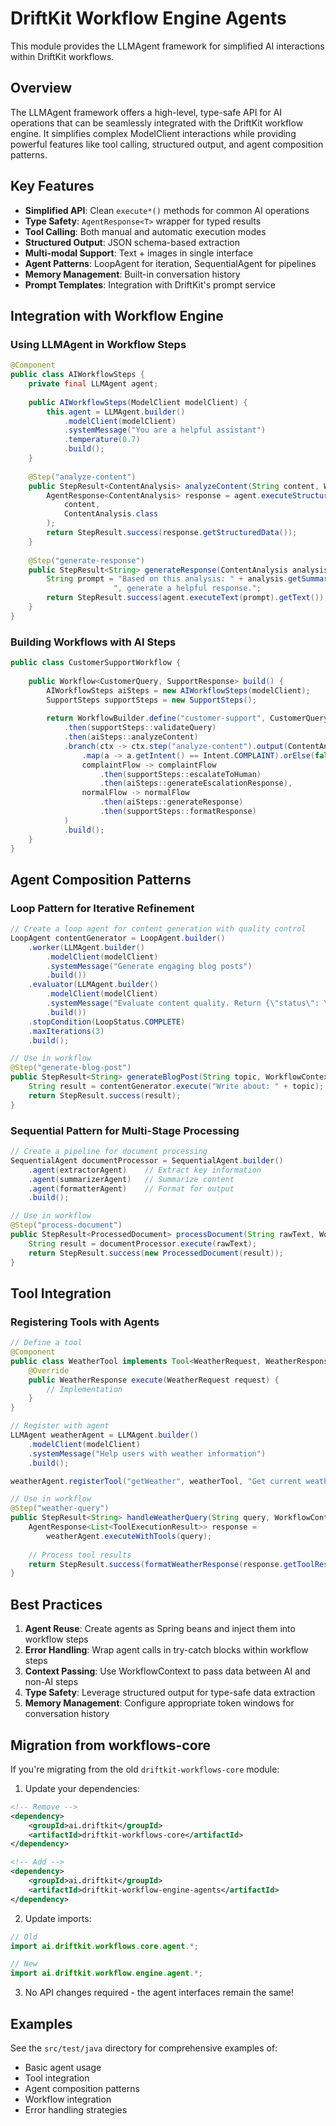# DriftKit Workflow Engine Agents

This module provides the LLMAgent framework for simplified AI interactions within DriftKit workflows.

## Overview

The LLMAgent framework offers a high-level, type-safe API for AI operations that can be seamlessly integrated with the DriftKit workflow engine. It simplifies complex ModelClient interactions while providing powerful features like tool calling, structured output, and agent composition patterns.

## Key Features

- **Simplified API**: Clean `execute*()` methods for common AI operations
- **Type Safety**: `AgentResponse<T>` wrapper for typed results
- **Tool Calling**: Both manual and automatic execution modes
- **Structured Output**: JSON schema-based extraction
- **Multi-modal Support**: Text + images in single interface
- **Agent Patterns**: LoopAgent for iteration, SequentialAgent for pipelines
- **Memory Management**: Built-in conversation history
- **Prompt Templates**: Integration with DriftKit's prompt service

## Integration with Workflow Engine

### Using LLMAgent in Workflow Steps

```java
@Component
public class AIWorkflowSteps {
    private final LLMAgent agent;
    
    public AIWorkflowSteps(ModelClient modelClient) {
        this.agent = LLMAgent.builder()
            .modelClient(modelClient)
            .systemMessage("You are a helpful assistant")
            .temperature(0.7)
            .build();
    }
    
    @Step("analyze-content")
    public StepResult<ContentAnalysis> analyzeContent(String content, WorkflowContext ctx) {
        AgentResponse<ContentAnalysis> response = agent.executeStructured(
            content, 
            ContentAnalysis.class
        );
        return StepResult.success(response.getStructuredData());
    }
    
    @Step("generate-response")
    public StepResult<String> generateResponse(ContentAnalysis analysis, WorkflowContext ctx) {
        String prompt = "Based on this analysis: " + analysis.getSummary() + 
                       ", generate a helpful response.";
        return StepResult.success(agent.executeText(prompt).getText());
    }
}
```

### Building Workflows with AI Steps

```java
public class CustomerSupportWorkflow {
    
    public Workflow<CustomerQuery, SupportResponse> build() {
        AIWorkflowSteps aiSteps = new AIWorkflowSteps(modelClient);
        SupportSteps supportSteps = new SupportSteps();
        
        return WorkflowBuilder.define("customer-support", CustomerQuery.class, SupportResponse.class)
            .then(supportSteps::validateQuery)
            .then(aiSteps::analyzeContent)
            .branch(ctx -> ctx.step("analyze-content").output(ContentAnalysis.class)
                .map(a -> a.getIntent() == Intent.COMPLAINT).orElse(false),
                complaintFlow -> complaintFlow
                    .then(supportSteps::escalateToHuman)
                    .then(aiSteps::generateEscalationResponse),
                normalFlow -> normalFlow
                    .then(aiSteps::generateResponse)
                    .then(supportSteps::formatResponse)
            )
            .build();
    }
}
```

## Agent Composition Patterns

### Loop Pattern for Iterative Refinement

```java
// Create a loop agent for content generation with quality control
LoopAgent contentGenerator = LoopAgent.builder()
    .worker(LLMAgent.builder()
        .modelClient(modelClient)
        .systemMessage("Generate engaging blog posts")
        .build())
    .evaluator(LLMAgent.builder()
        .modelClient(modelClient)
        .systemMessage("Evaluate content quality. Return {\"status\": \"COMPLETE\"} if excellent.")
        .build())
    .stopCondition(LoopStatus.COMPLETE)
    .maxIterations(3)
    .build();

// Use in workflow
@Step("generate-blog-post")
public StepResult<String> generateBlogPost(String topic, WorkflowContext ctx) {
    String result = contentGenerator.execute("Write about: " + topic);
    return StepResult.success(result);
}
```

### Sequential Pattern for Multi-Stage Processing

```java
// Create a pipeline for document processing
SequentialAgent documentProcessor = SequentialAgent.builder()
    .agent(extractorAgent)    // Extract key information
    .agent(summarizerAgent)   // Summarize content
    .agent(formatterAgent)    // Format for output
    .build();

// Use in workflow
@Step("process-document")
public StepResult<ProcessedDocument> processDocument(String rawText, WorkflowContext ctx) {
    String result = documentProcessor.execute(rawText);
    return StepResult.success(new ProcessedDocument(result));
}
```

## Tool Integration

### Registering Tools with Agents

```java
// Define a tool
@Component
public class WeatherTool implements Tool<WeatherRequest, WeatherResponse> {
    @Override
    public WeatherResponse execute(WeatherRequest request) {
        // Implementation
    }
}

// Register with agent
LLMAgent weatherAgent = LLMAgent.builder()
    .modelClient(modelClient)
    .systemMessage("Help users with weather information")
    .build();

weatherAgent.registerTool("getWeather", weatherTool, "Get current weather");

// Use in workflow
@Step("weather-query")
public StepResult<String> handleWeatherQuery(String query, WorkflowContext ctx) {
    AgentResponse<List<ToolExecutionResult>> response = 
        weatherAgent.executeWithTools(query);
    
    // Process tool results
    return StepResult.success(formatWeatherResponse(response.getToolResults()));
}
```

## Best Practices

1. **Agent Reuse**: Create agents as Spring beans and inject them into workflow steps
2. **Error Handling**: Wrap agent calls in try-catch blocks within workflow steps
3. **Context Passing**: Use WorkflowContext to pass data between AI and non-AI steps
4. **Type Safety**: Leverage structured output for type-safe data extraction
5. **Memory Management**: Configure appropriate token windows for conversation history

## Migration from workflows-core

If you're migrating from the old `driftkit-workflows-core` module:

1. Update your dependencies:
```xml
<!-- Remove -->
<dependency>
    <groupId>ai.driftkit</groupId>
    <artifactId>driftkit-workflows-core</artifactId>
</dependency>

<!-- Add -->
<dependency>
    <groupId>ai.driftkit</groupId>
    <artifactId>driftkit-workflow-engine-agents</artifactId>
</dependency>
```

2. Update imports:
```java
// Old
import ai.driftkit.workflows.core.agent.*;

// New
import ai.driftkit.workflow.engine.agent.*;
```

3. No API changes required - the agent interfaces remain the same!

## Examples

See the `src/test/java` directory for comprehensive examples of:
- Basic agent usage
- Tool integration
- Agent composition patterns
- Workflow integration
- Error handling strategies